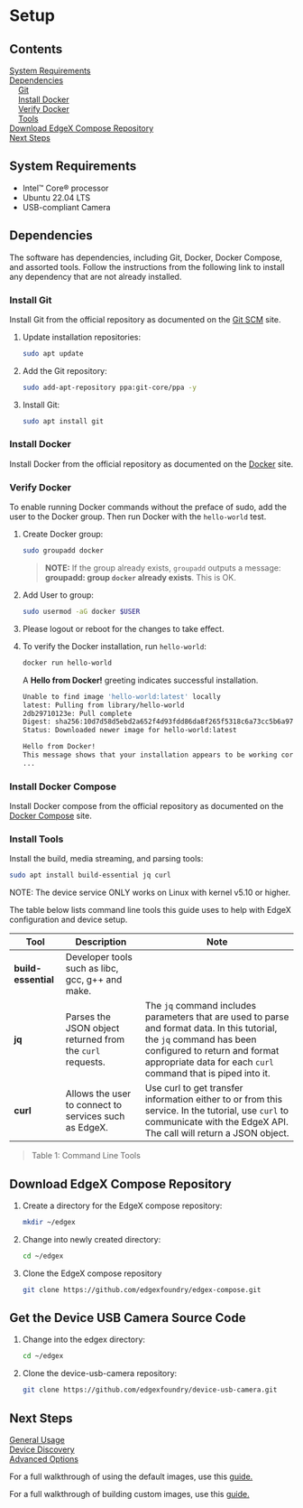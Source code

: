 # Setup

## Contents
[System Requirements](#system-requirements)  
[Dependencies](#dependencies)  
&nbsp;&nbsp;&nbsp;&nbsp;[Git](#install-git)  
&nbsp;&nbsp;&nbsp;&nbsp;[Install Docker](#install-docker)   
&nbsp;&nbsp;&nbsp;&nbsp;[Verify Docker](#verify-docker)   
&nbsp;&nbsp;&nbsp;&nbsp;[Tools](#install-tools)      
[Download EdgeX Compose Repository ](#download-edgex-compose-repository)    
[Next Steps](#next-steps)  

## System Requirements

- Intel&#8482; Core&#174; processor
- Ubuntu 22.04 LTS
- USB-compliant Camera

## Dependencies
The software has dependencies, including Git, Docker, Docker Compose, and assorted tools. Follow the instructions from the following link to install any dependency that are not already installed. 


### Install Git
Install Git from the official repository as documented on the [Git SCM](https://git-scm.com/download/linux) site.

1. Update installation repositories:
   ```bash
   sudo apt update
   ```

2. Add the Git repository:
   ```bash
   sudo add-apt-repository ppa:git-core/ppa -y
   ```

3. Install Git:
   ```bash
   sudo apt install git
   ```

### Install Docker
Install Docker from the official repository as documented on the [Docker](https://docs.docker.com/engine/install/ubuntu/) site.

### Verify Docker
To enable running Docker commands without the preface of sudo, add the user to the Docker group. Then run Docker with the `hello-world` test.

1. Create Docker group:
   ```bash
   sudo groupadd docker
   ```
   >**NOTE:** If the group already exists, `groupadd` outputs a message: **groupadd: group `docker` already exists**. This is OK.

2. Add User to group:
   ```bash
   sudo usermod -aG docker $USER
   ```

3. Please logout or reboot for the changes to take effect.

4. To verify the Docker installation, run `hello-world`:

   ```bash
   docker run hello-world
   ```
   A **Hello from Docker!** greeting indicates successful installation.

   ```bash
   Unable to find image 'hello-world:latest' locally
   latest: Pulling from library/hello-world
   2db29710123e: Pull complete 
   Digest: sha256:10d7d58d5ebd2a652f4d93fdd86da8f265f5318c6a73cc5b6a9798ff6d2b2e67
   Status: Downloaded newer image for hello-world:latest

   Hello from Docker!
   This message shows that your installation appears to be working correctly.
   ...
   ```

### Install Docker Compose
Install Docker compose from the official repository as documented on the [Docker Compose](https://docs.docker.com/compose/install/#install-compose) site.

### Install Tools
Install the build, media streaming, and parsing tools:

   ```bash
   sudo apt install build-essential jq curl
   ```

NOTE: The device service ONLY works on Linux with kernel v5.10 or higher.  



The table below lists command line tools this guide uses to help with EdgeX configuration and device setup.

| Tool        | Description | Note |
| ----------- | ----------- |----------- |
| **build-essential** |  Developer tools such as libc, gcc, g++ and make. | |
| **jq**   |Parses the JSON object returned from the `curl` requests. |The `jq` command includes parameters that are used to parse and format data. In this tutorial, the `jq` command has been configured to return and format appropriate data for each `curl` command that is piped into it. |
| **curl**     | Allows the user to connect to services such as EdgeX. |Use curl to get transfer information either to or from this service. In the tutorial, use `curl` to communicate with the EdgeX API. The call will return a JSON object.|

>Table 1: Command Line Tools

## Download EdgeX Compose Repository  

1. Create a directory for the EdgeX compose repository:
   ```bash
   mkdir ~/edgex
   ```

2. Change into newly created directory:
   ```bash
   cd ~/edgex
   ```

3. Clone the EdgeX compose repository
   ```bash
   git clone https://github.com/edgexfoundry/edgex-compose.git
   ```


## Get the Device USB Camera Source Code

1. Change into the edgex directory:
   ```bash
   cd ~/edgex
   ```

2. Clone the device-usb-camera repository:

   ```bash
   git clone https://github.com/edgexfoundry/device-usb-camera.git
   ```


## Next Steps 
[General Usage](./general-usage.md)  
[Device Discovery](./discovery.md)  
[Advanced Options](./advanced-options.md)  

For a full walkthrough of using the default images, use this [guide.](./guides/SimpleStartupGuide.md)  

For a full walkthrough of building custom images, use this [guide.](./guides/CustomStartupGuide.md)  

